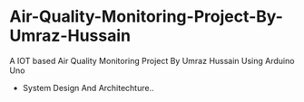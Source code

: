 # Air-Quality-Monitoring-Project-By-Umraz-Hussain
 A IOT based Air Quality Monitoring Project By Umraz Hussain Using Arduino Uno <br/>
 + System Design And Architechture.. 

